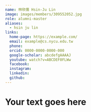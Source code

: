 ```yaml
---
name: 林欣儒 Hsin-Ju Lin 
image: images/members/309552052.jpg 
role: alumni-master
aliases:
  - hsin ju lin
links:
  home-page: https://example.com/
  email: example@cs.nycu.edu.tw
  phone: 
  orcid: 0000-0000-0000-000
  google-scholar: abcdefgAAAAJ
  youtube: watch?v=ABCDEF0FLWw
  facebook:
  instagram:
  linkedin:
  github:
---
```

# Your text goes here

